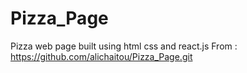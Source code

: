 # Pizza_Page
Pizza web page built using html css and react.js
From : https://github.com/alichaitou/Pizza_Page.git
